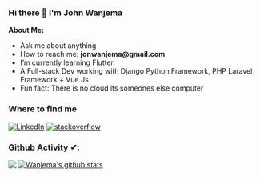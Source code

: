 ### Hi there 👋 I'm John Wanjema

<!-- Talking about you -->
**About Me:**

- Ask me about anything
- How to reach me: __jonwanjema@gmail.com__
- I’m currently learning Flutter.
- A Full-stack Dev working with Django Python Framework, PHP Laravel Framework + Vue Js
- Fun fact: There is no cloud its someones else computer


<h3>Where to find me</h3>
<p><a href="https://www.linkedin.com/in/john-wanjema-b95930192/" target="_blank"><img alt="LinkedIn" src="https://img.shields.io/badge/linkedin-%230077B5.svg?&style=for-the-badge&logo=linkedin&logoColor=white" /></a> <a href="https://stackoverflow.com/users/11614043/wanje"
target="_blank"><img alt="stackoverflow" src="https://img.shields.io/badge/stackoverflow-%2312100E.svg?&style=for-the-badge&logo=stackoverflow&logoColor=white" /></a>
</p>


### Github Activity ✔:

<a href="https://github.com/johnwanjema">
  <img align="left" src="https://github-readme-stats.vercel.app/api/top-langs/?username=johnwanjema&theme=tokyonight" />
  </a>

<a href="https://github.com/johnwanjema">
 <img align="center" src="https://github-readme-stats.vercel.app/api?username=johnwanjema&show_icons=true&theme=tokyonight&line_height=27" alt="Wanjema's github stats"/>
</a>
<br>


